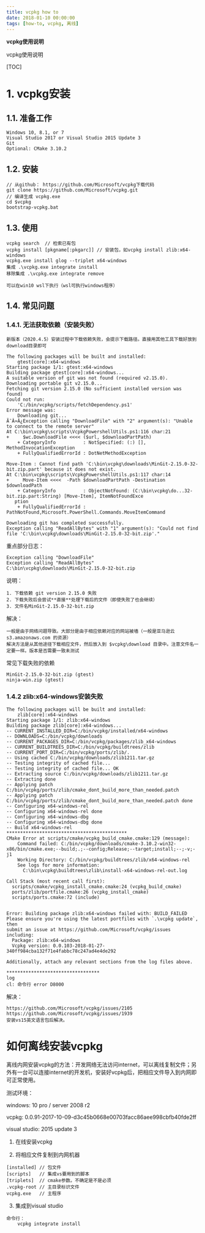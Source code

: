 ```yaml
---
title: vcpkg how to
date: 2018-01-10 00:00:00
tags: [how-to, vcpkg, 离线]
---
```


**vcpkg使用说明**

vcpkg使用说明

[TOC]

<!--more-->

# 1. vcpkg安装

## 1.1. 准备工作

```
Windows 10, 8.1, or 7
Visual Studio 2017 or Visual Studio 2015 Update 3
Git
Optional: CMake 3.10.2
```

## 1.2. 安装

```
// 从github： https://github.com/Microsoft/vcpkg下载代码
git clone https://github.com/Microsoft/vcpkg.git
// 编译生成 vcpkg.exe
cd $vcpkg
bootstrap-vcpkg.bat

```

## 1.3. 使用

	vcpkg search  // 检索已有包
	vcpkg install [pkgname[:pkgarc]] // 安装包，如vcpkg install zlib:x64-windows
	vcpkg.exe install glog --triplet x64-windows
	集成 .\vcpkg.exe integrate install
	移除集成 .\vcpkg.exe integrate remove
	
	可以在win10 wsl下执行（wsl可执行windows程序）
## 1.4. 常见问题

### 1.4.1. 无法获取依赖（安装失败）

```
新版本（2020.4.5）安装过程中下载依赖失败，会提示下载路径。直接用其他工具下载好放到download目录即可
```



```
The following packages will be built and installed:
    gtest[core]:x64-windows
Starting package 1/1: gtest:x64-windows
Building package gtest[core]:x64-windows...
A suitable version of git was not found (required v2.15.0). Downloading portable git v2.15.0...
Fetching git version 2.15.0 (No sufficient installed version was found)
Could not run:
    'C:/bin/vcpkg/scripts/fetchDependency.ps1'
Error message was:
    Downloading git...
Ã¯Â»Â¿Exception calling "DownloadFile" with "2" argument(s): "Unable to connect to the remote server"
At C:\bin\vcpkg\scripts\VcpkgPowershellUtils.ps1:116 char:21
+     $wc.DownloadFile <<<< ($url, $downloadPartPath)
    + CategoryInfo          : NotSpecified: (:) [], MethodInvocationException
    + FullyQualifiedErrorId : DotNetMethodException

Move-Item : Cannot find path 'C:\bin\vcpkg\downloads\MinGit-2.15.0-32-bit.zip.part' because it does not exist.
At C:\bin\vcpkg\scripts\VcpkgPowershellUtils.ps1:117 char:14
+     Move-Item <<<<  -Path $downloadPartPath -Destination $downloadPath
    + CategoryInfo          : ObjectNotFound: (C:\bin\vcpkg\do...32-bit.zip.part:String) [Move-Item], ItemNotFoundExce
   ption
    + FullyQualifiedErrorId : PathNotFound,Microsoft.PowerShell.Commands.MoveItemCommand

Downloading git has completed successfully.
Exception calling "ReadAllBytes" with "1" argument(s): "Could not find file 'C:\bin\vcpkg\downloads\MinGit-2.15.0-32-bit.zip'."
```

重点部分日志：

```
Exception calling "DownloadFile"
Exception calling "ReadAllBytes"
C:\bin\vcpkg\downloads\MinGit-2.15.0-32-bit.zip
```

说明：

```
1. 下载依赖 git version 2.15.0 失败
2. 下载失败后会尝试**直接**处理下载后的文件（即使失败了也会继续）
3. 文件名MinGit-2.15.0-32-bit.zip
```

解决：

```
一般是由于网络问题导致。大部分是由于相应依赖对应的网站被墙（一般是亚马逊云 s3.amazonaws.com 的资源）
解决方法是从其他途径下载相应文件，然后放入到 $vcpkg\download 目录中。注意文件名一定要一样。版本是否需要一致未测试
```

常见下载失败的依赖

```
MinGit-2.15.0-32-bit.zip (gtest)
ninja-win.zip (gtest)
```

### 1.4.2 zlib:x64-windows安装失败

```
The following packages will be built and installed:
    zlib[core]:x64-windows
Starting package 1/1: zlib:x64-windows
Building package zlib[core]:x64-windows...
-- CURRENT_INSTALLED_DIR=C:/bin/vcpkg/installed/x64-windows
-- DOWNLOADS=C:/bin/vcpkg/downloads
-- CURRENT_PACKAGES_DIR=C:/bin/vcpkg/packages/zlib_x64-windows
-- CURRENT_BUILDTREES_DIR=C:/bin/vcpkg/buildtrees/zlib
-- CURRENT_PORT_DIR=C:/bin/vcpkg/ports/zlib/.
-- Using cached C:/bin/vcpkg/downloads/zlib1211.tar.gz
-- Testing integrity of cached file...
-- Testing integrity of cached file... OK
-- Extracting source C:/bin/vcpkg/downloads/zlib1211.tar.gz
-- Extracting done
-- Applying patch C:/bin/vcpkg/ports/zlib/cmake_dont_build_more_than_needed.patch
-- Applying patch C:/bin/vcpkg/ports/zlib/cmake_dont_build_more_than_needed.patch done
-- Configuring x64-windows-rel
-- Configuring x64-windows-rel done
-- Configuring x64-windows-dbg
-- Configuring x64-windows-dbg done
-- Build x64-windows-rel
********************************************
CMake Error at scripts/cmake/vcpkg_build_cmake.cmake:129 (message):
    Command failed: C:/bin/vcpkg/downloads/cmake-3.10.2-win32-x86/bin/cmake.exe;--build;.;--config;Release;--target;install;--;-v;-j1
    Working Directory: C:/bin/vcpkg/buildtrees/zlib/x64-windows-rel
    See logs for more information:
      C:\bin\vcpkg\buildtrees\zlib\install-x64-windows-rel-out.log

Call Stack (most recent call first):
  scripts/cmake/vcpkg_install_cmake.cmake:24 (vcpkg_build_cmake)
  ports/zlib/portfile.cmake:26 (vcpkg_install_cmake)
  scripts/ports.cmake:72 (include)


Error: Building package zlib:x64-windows failed with: BUILD_FAILED
Please ensure you're using the latest portfiles with `.\vcpkg update`, then
submit an issue at https://github.com/Microsoft/vcpkg/issues including:
  Package: zlib:x64-windows
  Vcpkg version: 0.0.103-2018-01-27-340ff984cba132f71e4fabbc78c247ad4e4de292

Additionally, attach any relevant sections from the log files above.

**********************************
log
cl: 命令行 error D8000 
```

解决：

```
https://github.com/Microsoft/vcpkg/issues/2105
https://github.com/Microsoft/vcpkg/issues/1939
安装vs15英文语言包后解决。
```

# 如何离线安装vcpkg

离线内网安装vcpkg的方法：开发网络无法访问internet，可以离线复制文件；另外有一台可以连接internet的开发机，安装好vcpkg后，把相应文件导入到内网即可正常使用。

测试环境：

windows: 10 pro / server 2008 r2

vcpkg: 0.0.91-2017-10-09-d3c45b0668e00703facc86aee998cbfb40fde2ff

visual studio: 2015 update 3

1. 在线安装vcpkg



2. 将相应文件复制到内网机器

```
[installed]	// 包文件
[scripts]	// 集成vs要用到的脚本
[triplets]	// cmake参数。不确定是不是必须
.vcpkg-root	// 主目录标识文件
vcpkg.exe	// 主程序
```

3. 集成到visual studio


```
命令行：
	vcpkg integrate install
```

